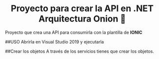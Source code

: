 <h1 align="center">Proyecto para crear la API en .NET Arquitectura Onion 👋</h1>
<p>
  Proyecto que crea una API para consumirla con la plantilla de <b>IONIC</b>
</p>

##USO
Abrirla en Visual Studio 2019 y ejecutarla

##Crear los objetos
A través de los servicios tienes que crear los objetos.
